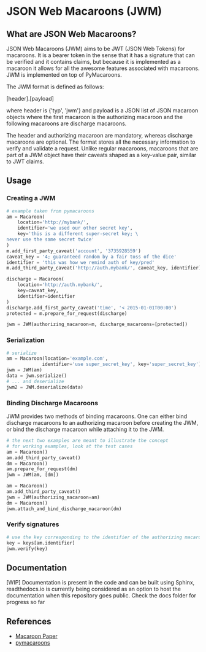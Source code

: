 # JSON Web Macaroons (JWM)

## What are JSON Web Macaroons?
JSON Web Macaroons (JWM) aims to be JWT (JSON Web Tokens) for macaroons. It is a bearer token in the sense that it has a signature that can be verified and it contains claims, but because it is implemented as a macaroon it allows for all the awesome features associated with macaroons. JWM is implemented on top of PyMacaroons.

The JWM format is defined as follows:

[header].[payload]

where header is {'typ', 'jwm'} and payload is a JSON list of JSON macaroon objects where the first macaroon is the authorizing macaroon and the following macaroons are discharge macaroons.

The header and authorizing macaroon are mandatory, whereas discharge macaroons are optional.
The format stores all the necessary information to verify and validate a request.
Unlike regular macaroons, macaroons that are part of a JWM object have their caveats shaped as a key-value pair, similar to JWT claims.

## Usage

### Creating a JWM

```python
# example taken from pymacaroons
am = Macaroon(
    location='http://mybank/',
    identifier='we used our other secret key',
    key='this is a different super-secret key; \
never use the same secret twice'
)
m.add_first_party_caveat('account', '3735928559')
caveat_key = '4; guaranteed random by a fair toss of the dice'
identifier = 'this was how we remind auth of key/pred'
m.add_third_party_caveat('http://auth.mybank/', caveat_key, identifier)

discharge = Macaroon(
    location='http://auth.mybank/',
    key=caveat_key,
    identifier=identifier
)
discharge.add_first_party_caveat('time', '< 2015-01-01T00:00')
protected = m.prepare_for_request(discharge)

jwm = JWM(authorizing_macaroon=m, discharge_macaroons=[protected])
```
### Serialization

```python
# serialize
am = Macaroon(location='example.com',
             identifier='use super_secret_key', key='super_secret_key')
jwm = JWM(am)
data = jwm.serialize()
# ... and deserialize
jwm2 = JWM.deserialize(data)
```

### Binding Discharge Macaroons

JWM provides two methods of binding macaroons. One can either bind discharge macaroons to an authorizing macaroon before creating the JWM, or bind the discharge macaroon while attaching it to the JWM.

```python
# the next two examples are meant to illustrate the concept
# for working examples, look at the test cases
am = Macaroon()
am.add_third_party_caveat()
dm = Macaroon()
am.prepare_for_request(dm)
jwm = JWM(am, [dm])
```

```python
am = Macaroon()
am.add_third_party_caveat()
jwm = JWM(authorizing_macaroon=am)
dm = Macaroon()
jwm.attach_and_bind_discharge_macaroon(dm)
```

### Verify signatures
```python
# use the key corresponding to the identifier of the authorizing macaroon
key = keys[am.identifier]
jwm.verify(key)
```

## Documentation

[WIP] Documentation is present in the code and can be built using Sphinx, readthedocs.io is currently being considered as an option to host the documentation when this repository goes public. Check the docs folder for progress so far

## References
- [Macaroon Paper](http://research.google.com/pubs/pub41892.html)
- [pymacaroons](https://github.com/ecordell/pymacaroons)
